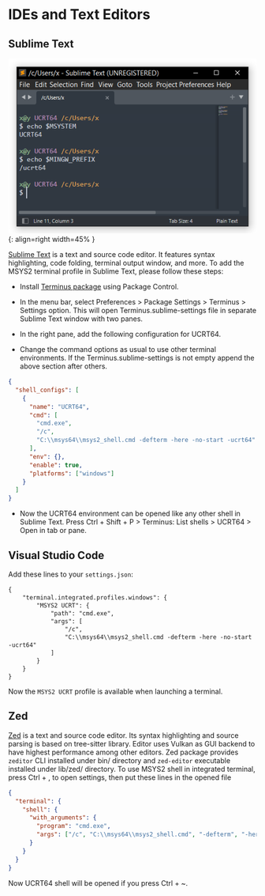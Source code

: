 # IDEs and Text Editors

## Sublime Text

![image](sublime.png){: align=right width=45% }

[Sublime Text](https://www.sublimetext.com/) is a text and source code editor.
It features syntax highlighting, code folding, terminal output window, and more.
To add the MSYS2 terminal profile in Sublime Text, please follow these steps:

* Install [Terminus package](https://packagecontrol.io/packages/Terminus) using
  Package Control.

* In the menu bar, select Preferences > Package Settings > Terminus > Settings
  option. This will open Terminus.sublime-settings file in separate Sublime Text
  window with two panes.

* In the right pane, add the following configuration for UCRT64.

* Change the command options as usual to use other terminal environments. If the
  Terminus.sublime-settings is not empty append the above section after others.

```json
{
  "shell_configs": [
    {
      "name": "UCRT64",
      "cmd": [
        "cmd.exe",
        "/c",
        "C:\\msys64\\msys2_shell.cmd -defterm -here -no-start -ucrt64"
      ],
      "env": {},
      "enable": true,
      "platforms": ["windows"]
    }
  ]
}
```

* Now the UCRT64 environment can be opened like any other shell in Sublime Text.
  Press Ctrl + Shift + P > Terminus: List shells > UCRT64 > Open in tab or pane.

## Visual Studio Code

Add these lines to your `settings.json`:

```jsonc
{
    "terminal.integrated.profiles.windows": {
        "MSYS2 UCRT": {
            "path": "cmd.exe",
            "args": [
                "/c",
                "C:\\msys64\\msys2_shell.cmd -defterm -here -no-start -ucrt64"
            ]
        }
    }
}
```

Now the `MSYS2 UCRT` profile is available when launching a terminal.

## Zed

[Zed](https://zed.dev/) is a text and source code editor. Its syntax
highlighting and source parsing is based on tree-sitter library. Editor uses
Vulkan as GUI backend to have highest performance among other editors. Zed
package provides `zeditor` CLI installed under bin/ directory and `zed-editor`
executable installed under lib/zed/ directory. To use MSYS2 shell in integrated
terminal, press Ctrl + , to open settings, then put these lines in the opened
file

```json
{
  "terminal": {
    "shell": {
      "with_arguments": {
        "program": "cmd.exe",
        "args": ["/c", "C:\\msys64\\msys2_shell.cmd", "-defterm", "-here", "-no-start", "-ucrt64"]
      }
    }
  }
}
```

Now UCRT64 shell will be opened if you press Ctrl + ~.
